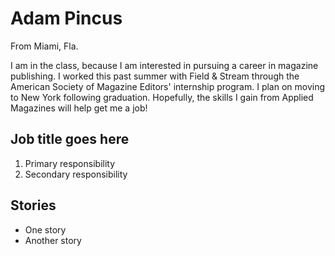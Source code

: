 # Adam Pincus

From Miami, Fla.

I am in the class, because I am interested in pursuing a career in magazine publishing. I worked this past summer with Field & Stream through the American Society of Magazine Editors' internship program. I plan on moving to New York following graduation. Hopefully, the skills I gain from Applied Magazines will help get me a job!

## Job title goes here

1. Primary responsibility
2. Secondary responsibility

## Stories

* One story
* Another story
